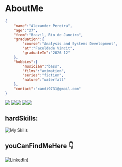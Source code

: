 # AboutMe

```json
{
	"name":"Alexander Pereira",
	"age":"27",
	"from":"Brazil, Rio de Janeiro",
	"graduation":{
		"course":"Analysis and Systems Development",
		"at":"Faculdade Vincit",
		"graduateIn":"2026-12"
	},
	"hobbies":{
		"musician":"bass",
		"films":"animation",
		"series":"fiction",
		"nature":"waterfall"
	},
	"contact":"xandi9731@gmail.com"
}
```

![](http://github-profile-summary-cards.vercel.app/api/cards/profile-details?username=Alexnderp&theme=github_dark)
![](http://github-profile-summary-cards.vercel.app/api/cards/repos-per-language?username=Alexnderp&theme=github_dark)![](http://github-profile-summary-cards.vercel.app/api/cards/most-commit-language?username=Alexnderp&theme=github_dark)
![](http://github-profile-summary-cards.vercel.app/api/cards/stats?username=Alexnderp&theme=github_dark)![](http://github-profile-summary-cards.vercel.app/api/cards/productive-time?username=Alexnderp&theme=github_dark&utcOffset=8)

##  hardSkills:
![My Skills](https://skillicons.dev/icons?i=js,html,css,nodejs,express,ts,nestjs,mysql,postgres,mongodb,py,java,prisma,docker,aws,spring,react,git,github,figma)


## youCanFindMeHere 👇	
[![LinkedIn](https://skillicons.dev/icons?i=linkedin))](https://www.linkedin.com/in/alexnderp/)



